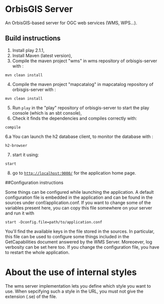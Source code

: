 OrbisGIS Server
=====================================

An OrbisGIS-based server for OGC web services (WMS, WPS...).

## Build instructions

1. Install play 2.1.1,
2. Install Maven (latest version),
3. Compile the maven project "wms" in wms repository of orbisgis-server with :

 ```
mvn clean install
```
4. Compile the maven project "mapcatalog" in mapcatalog repository of orbisgis-server with :

 ```
mvn clean install
```
5. Run `play` in the "play" repository of orbisgis-server to start the play console (which is an sbt console),
6. Check it finds the dependencies and compiles correctly with:

 ```
compile
```
6.a You can launch the h2 database client, to monitor the database with :

 ```
h2-browser
```
7. start it using:
 ```
start
```
8. go to [`http://localhost:9000/`](http://localhost:9000/) for the application home page.
 

##Configuration instructions

Some things can be configured while launching the application. A default configuration file is embedded in the
application and can be found in the sources under conf/application.conf. If you want to change some 
of the variables present here, you can copy this file somewhere on your server and run it with 

```
start -Dconfig.file=path/to/application.conf
```

You'll find the available keys in the file stored in the sources. In particular, this file can be used to 
configure some things included in the GetCapabilities document answered by the WMS Server. Moreoever, log
verbosity can be set here too. If you change the configuration file, you have to restart the whole
application.

About the use of internal styles
====================================

The wms server implementation lets you define which style you want to use. When sepcifying such a style
in the URL, you must not give the extension (.se) of the file.
